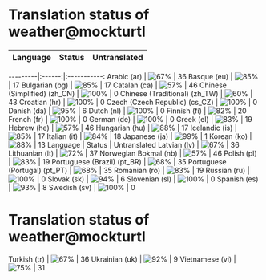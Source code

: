 # Translation status of weather@mockturtl

Language | Status | Untranslated
---------|:------:|:-----------:

---------|:------:|:-----------:
Arabic (ar) | ![67%](http://progressed.io/bar/67) | 36
Basque (eu) | ![85%](http://progressed.io/bar/85) | 17
Bulgarian (bg) | ![85%](http://progressed.io/bar/85) | 17
Catalan (ca) | ![57%](http://progressed.io/bar/57) | 46
Chinese (Simplified) (zh_CN) | ![100%](http://progressed.io/bar/100) | 0
Chinese (Traditional) (zh_TW) | ![60%](http://progressed.io/bar/60) | 43
Croatian (hr) | ![100%](http://progressed.io/bar/100) | 0
Czech (Czech Republic) (cs_CZ) | ![100%](http://progressed.io/bar/100) | 0
Danish (da) | ![95%](http://progressed.io/bar/95) | 6
Dutch (nl) | ![100%](http://progressed.io/bar/100) | 0
Finnish (fi) | ![82%](http://progressed.io/bar/82) | 20
French (fr) | ![100%](http://progressed.io/bar/100) | 0
German (de) | ![100%](http://progressed.io/bar/100) | 0
Greek (el) | ![83%](http://progressed.io/bar/83) | 19
Hebrew (he) | ![57%](http://progressed.io/bar/57) | 46
Hungarian (hu) | ![88%](http://progressed.io/bar/88) | 17
Icelandic (is) | ![85%](http://progressed.io/bar/85) | 17
Italian (it) | ![84%](http://progressed.io/bar/84) | 18
Japanese (ja) | ![99%](http://progressed.io/bar/99) | 1
Korean (ko) | ![88%](http://progressed.io/bar/88) | 13
Language | Status | Untranslated
Latvian (lv) | ![67%](http://progressed.io/bar/67) | 36
Lithuanian (lt) | ![72%](http://progressed.io/bar/72) | 37
Norwegian Bokmal (nb) | ![57%](http://progressed.io/bar/57) | 46
Polish (pl) | ![83%](http://progressed.io/bar/83) | 19
Portuguese (Brazil) (pt_BR) | ![68%](http://progressed.io/bar/68) | 35
Portuguese (Portugal) (pt_PT) | ![68%](http://progressed.io/bar/68) | 35
Romanian (ro) | ![83%](http://progressed.io/bar/83) | 19
Russian (ru) | ![100%](http://progressed.io/bar/100) | 0
Slovak (sk) | ![94%](http://progressed.io/bar/94) | 6
Slovenian (sl) | ![100%](http://progressed.io/bar/100) | 0
Spanish (es) | ![93%](http://progressed.io/bar/93) | 8
Swedish (sv) | ![100%](http://progressed.io/bar/100) | 0
# Translation status of weather@mockturtl
Turkish (tr) | ![67%](http://progressed.io/bar/67) | 36
Ukrainian (uk) | ![92%](http://progressed.io/bar/92) | 9
Vietnamese (vi) | ![75%](http://progressed.io/bar/75) | 31
